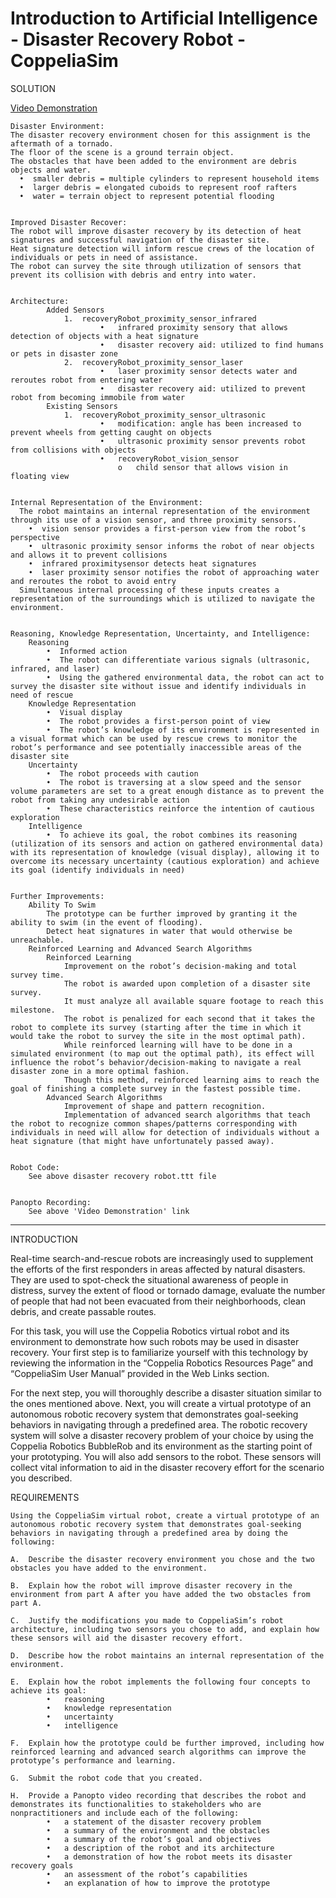 # Introduction to Artificial Intelligence - Disaster Recovery Robot - CoppeliaSim

SOLUTION

[Video Demonstration](https://www.youtube.com/watch?v=BGbjMYSzDnA&ab_channel=StevenHatch)


    Disaster Environment: 
    The disaster recovery environment chosen for this assignment is the aftermath of a tornado.
    The floor of the scene is a ground terrain object.
    The obstacles that have been added to the environment are debris objects and water.
      •  smaller debris = multiple cylinders to represent household items 
      •  larger debris = elongated cuboids to represent roof rafters 
      •  water = terrain object to represent potential flooding


    Improved Disaster Recover: 
    The robot will improve disaster recovery by its detection of heat signatures and successful navigation of the disaster site.
    Heat signature detection will inform rescue crews of the location of individuals or pets in need of assistance.
    The robot can survey the site through utilization of sensors that prevent its collision with debris and entry into water.


    Architecture: 
            Added Sensors
                1.	recoveryRobot_proximity_sensor_infrared
                        •	infrared proximity sensory that allows detection of objects with a heat signature
                        •	disaster recovery aid: utilized to find humans or pets in disaster zone
                2.	recoveryRobot_proximity_sensor_laser
                        •	laser proximity sensor detects water and reroutes robot from entering water
                        •	disaster recovery aid: utilized to prevent robot from becoming immobile from water
            Existing Sensors
                1.	recoveryRobot_proximity_sensor_ultrasonic
                        •	modification: angle has been increased to prevent wheels from getting caught on objects
                        •	ultrasonic proximity sensor prevents robot from collisions with objects
                        •	recoveryRobot_vision_sensor
                            o   child sensor that allows vision in floating view
                            

    Internal Representation of the Environment: 
      The robot maintains an internal representation of the environment through its use of a vision sensor, and three proximity sensors.
        •  vision sensor provides a first-person view from the robot’s perspective
        •  ultrasonic proximity sensor informs the robot of near objects and allows it to prevent collisions 
        •  infrared proximitysensor detects heat signatures
        •  laser proximity sensor notifies the robot of approaching water and reroutes the robot to avoid entry
      Simultaneous internal processing of these inputs creates a representation of the surroundings which is utilized to navigate the environment. 


    Reasoning, Knowledge Representation, Uncertainty, and Intelligence:
        Reasoning
            •  Informed action
            •  The robot can differentiate various signals (ultrasonic, infrared, and laser)
            •  Using the gathered environmental data, the robot can act to survey the disaster site without issue and identify individuals in need of rescue
        Knowledge Representation
            •  Visual display
            •  The robot provides a first-person point of view
            •  The robot’s knowledge of its environment is represented in a visual format which can be used by rescue crews to monitor the robot’s performance and see potentially inaccessible areas of the disaster site
        Uncertainty
            •  The robot proceeds with caution
            •  The robot is traversing at a slow speed and the sensor volume parameters are set to a great enough distance as to prevent the robot from taking any undesirable action
            •  These characteristics reinforce the intention of cautious exploration
        Intelligence
            •  To achieve its goal, the robot combines its reasoning (utilization of its sensors and action on gathered environmental data) with its representation of knowledge (visual display), allowing it to overcome its necessary uncertainty (cautious exploration) and achieve its goal (identify individuals in need)


    Further Improvements: 
        Ability To Swim
            The prototype can be further improved by granting it the ability to swim (in the event of flooding). 
            Detect heat signatures in water that would otherwise be unreachable. 
        Reinforced Learning and Advanced Search Algorithms
            Reinforced Learning
                Improvement on the robot’s decision-making and total survey time. 
                The robot is awarded upon completion of a disaster site survey. 
                It must analyze all available square footage to reach this milestone. 
                The robot is penalized for each second that it takes the robot to complete its survey (starting after the time in which it would take the robot to survey the site in the most optimal path). 
                While reinforced learning will have to be done in a simulated environment (to map out the optimal path), its effect will influence the robot’s behavior/decision-making to navigate a real disaster zone in a more optimal fashion. 
                Though this method, reinforced learning aims to reach the goal of finishing a complete survey in the fastest possible time.
            Advanced Search Algorithms
                Improvement of shape and pattern recognition. 
                Implementation of advanced search algorithms that teach the robot to recognize common shapes/patterns corresponding with individuals in need will allow for detection of individuals without a heat signature (that might have unfortunately passed away).


    Robot Code: 
        See above disaster recovery robot.ttt file


    Panopto Recording: 
        See above 'Video Demonstration' link

-------------------------------------------------------------

INTRODUCTION

Real-time search-and-rescue robots are increasingly used to supplement the efforts of the first responders in areas affected by natural disasters. They are used to spot-check the situational awareness of people in distress, survey the extent of flood or tornado damage, evaluate the number of people that had not been evacuated from their neighborhoods, clean debris, and create passable routes.

For this task, you will use the Coppelia Robotics virtual robot and its environment to demonstrate how such robots may be used in disaster recovery. Your first step is to familiarize yourself with this technology by reviewing the information in the “Coppelia Robotics Resources Page” and “CoppeliaSim User Manual” provided in the Web Links section.

For the next step, you will thoroughly describe a disaster situation similar to the ones mentioned above. Next, you will create a virtual prototype of an autonomous robotic recovery system that demonstrates goal-seeking behaviors in navigating through a predefined area. The robotic recovery system will solve a disaster recovery problem of your choice by using the Coppelia Robotics BubbleRob and its environment as the starting point of your prototyping. You will also add sensors to the robot. These sensors will collect vital information to aid in the disaster recovery effort for the scenario you described.

REQUIREMENTS

    Using the CoppeliaSim virtual robot, create a virtual prototype of an autonomous robotic recovery system that demonstrates goal-seeking behaviors in navigating through a predefined area by doing the following: 

    A.  Describe the disaster recovery environment you chose and the two obstacles you have added to the environment. 

    B.  Explain how the robot will improve disaster recovery in the environment from part A after you have added the two obstacles from part A. 

    C.  Justify the modifications you made to CoppeliaSim’s robot architecture, including two sensors you chose to add, and explain how these sensors will aid the disaster recovery effort. 

    D.  Describe how the robot maintains an internal representation of the environment. 

    E.  Explain how the robot implements the following four concepts to achieve its goal: 
            •   reasoning 
            •   knowledge representation 
            •   uncertainty 
            •   intelligence 

    F.  Explain how the prototype could be further improved, including how reinforced learning and advanced search algorithms can improve the prototype’s performance and learning. 

    G.  Submit the robot code that you created. 

    H.  Provide a Panopto video recording that describes the robot and demonstrates its functionalities to stakeholders who are nonpractitioners and include each of the following: 
            •   a statement of the disaster recovery problem 
            •   a summary of the environment and the obstacles 
            •   a summary of the robot’s goal and objectives 
            •   a description of the robot and its architecture 
            •   a demonstration of how the robot meets its disaster recovery goals 
            •   an assessment of the robot’s capabilities 
            •   an explanation of how to improve the prototype 
